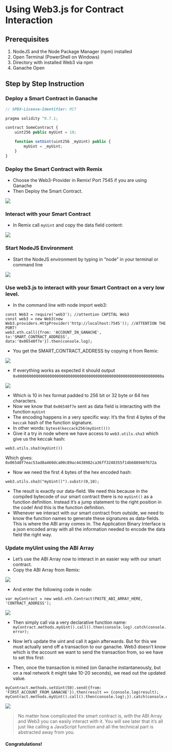 # Using Web3.js for Contract Interaction

## Prerequisites

1. NodeJS and the Node Package Manager (npm) installed
2. Open Terminal (PowerShell on Windows)
3. Directory with installed Web3 via npm
4. Ganache Open

## Step by Step Instruction

### Deploy a Smart Contract in Ganache

```js
// SPDX-License-Identifier: MIT

pragma solidity ^0.7.1;

contract SomeContract {
    uint256 public myUint = 10;

    function setUint(uint256 _myUint) public {
        myUint = _myUint;
    }
}
```

### Deploy the Smart Contract with Remix

- Choose the Web3-Provider in Remix! Port 7545 if you are using Ganache
- Then Deploy the Smart Contract.

![](./assets/images/image9.png)

### Interact with your Smart Contract

- In Remix call `myUint` and copy the data field content:

![](./assets/images/image12.png)

### Start NodeJS Environment

- Start the NodeJS environment by typing in “node” in your terminal or command line

![](./assets/images/image14.png)

### Use web3.js to interact with your Smart Contract on a very low level.

- In the command line with node import web3:

```console
const Web3 = require('web3'); //attention CAPITAL Web3
const web3 = new Web3(new
Web3.providers.HttpProvider('http://localhost:7545')); //ATTENTION THE PORT!
web3.eth.call({from: 'ACCOUNT_IN_GANACHE', to:'SMART_CONTRACT_ADDRESS',
data:'0x06540f7e'}).then(console.log);
```

- You get the SMART_CONTRACT_ADDRESS by copying it from Remix:

![](./assets/images/image16.png)

- If everything works as expected it should output
`0x000000000000000000000000000000000000000000000000000000000000000a`

![](./assets/images/image15.png)

- Which is 10 in hex format padded to 256 bit or 32 byte or 64 hex characters.
- Now we know that `0x06540f7e` sent as data field is interacting with the function `myUint`
- The encoding happens in a very specific way: It’s the first 4 bytes of the `keccak` hash of the function
signature.
- In other words: `bytes4(keccack256(myUint()))`
- Give it a try in node where we have access to `web3.utils.sha3` which give us the keccak hash:
```console
web3.utils.sha3(myUint())
```
Which gives:
`0x06540f7eac53ad8a460dca00c89ac4438982ca36ff3248355f14b688948f672a`
- Now we need the first 4 bytes of the hex encoded hash:
```console
web3.utils.sha3("myUint()").substr(0,10);
```
- The result is exactly our data-field. We need this because in the compiled bytecode of our smart contract there is no `myUint()` as a function definition. Instead it’s a jump statement to the right position in the code! And this is the function definition.
- Whenever we interact with our smart contract from outside, we need to know the function names to generate these signatures as data-fields. This is where the ABI array comes in. The Application Binary
Interface is a json encoded array with all the information needed to encode the data field the right way.

### Update myUint using the ABI Array

- Let’s use the ABI Array now to interact in an easier way with our smart contract.
- Copy the ABI Array from Remix:

![](./assets/images/image17.png)

- And enter the following code in node:

```console
var myContract = new web3.eth.Contract(PASTE_ABI_ARRAY_HERE,
'CONTRACT_ADDRESS');
```

![](./assets/images/image18.png)

- Then simply call via a very declarative function name:
`myContract.methods.myUint().call().then(console.log).catch(console.error);`
- Now let’s update the uint and call it again afterwards. But for this we must actually send off a transaction to our ganache. Web3 doesn’t know which is the account we want to send the transaction from, so we
have to set this first:

- Then, once the transaction is mined (on Ganache instantaneously, but on a real network it might take 10-20 seconds), we read out the updated value.

```console
myContract.methods.setUint(50).send({from:
'FIRST_ACCOUNT_FROM_GANACHE'}).then(result => {console.log(result);
myContract.methods.myUint().call().then(console.log);}).catch(console.error);
```

![](./assets/images/image21.png)

>No matter how complicated the smart contract is, with the ABI Array and Web3 you can easily interact with it. You will see later that it’s all just like calling a JavaScript function and all the technical part is
abstracted away from you.

#### Congratulations!

